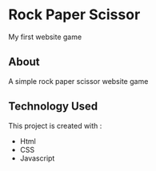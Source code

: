 # Rock Paper Scissor
My first website game

## About
A simple rock paper scissor website game

## Technology Used
This project is created with :
* Html
* CSS
* Javascript

